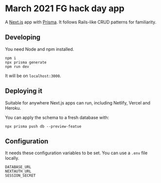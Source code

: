 # March 2021 FG hack day app

A [Next.js](https://nextjs.org/) app with [Prisma](https://www.prisma.io/). It follows Rails-like CRUD patterns for familiarity.

## Developing

You need Node and npm installed.

```
npm i
npx prisma generate
npm run dev
```

It will be on `localhost:3000`.

## Deploying it

Suitable for anywhere Next.js apps can run, including Netlify, Vercel and Heroku.

You can apply the schema to a fresh database with:

```
npx prisma push db --preview-featue
```

## Configuration

It needs these configuration variables to be set. You can use a `.env` file locally.

```
DATABASE_URL
NEXTAUTH_URL
SESSION_SECRET
```
